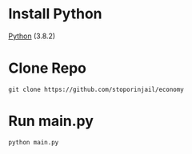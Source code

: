 # Install Python
[Python](python.org) (3.8.2)
# Clone Repo
```
git clone https://github.com/stoporinjail/economy
```
# Run main.py
```
python main.py
```
